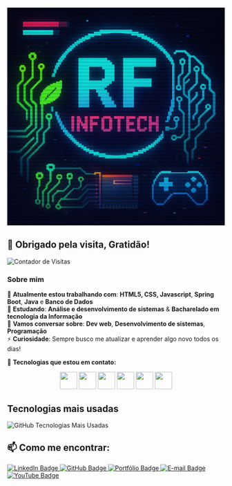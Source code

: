 <p align="center">
  <img src="https://raw.githubusercontent.com/FogacaDev/FogacaDev/main/InfoTech.png" alt="RF Infotech Logo" style="width: 100%; height: 400;"/>
</p>


## 🙏 **Obrigado pela visita, Gratidão!**

![Contador de Visitas](https://komarev.com/ghpvc/?username=FogacaDev&style=flat-square&color=blue)



### Sobre mim ###
🔭 **Atualmente estou trabalhando com**: **HTML5, CSS, Javascript**, **Spring Boot**, **Java** e **Banco de Dados**  
🌱 **Estudando**: **Análise e desenvolvimento de sistemas** & **Bacharelado em tecnologia da Informação**  
💬 **Vamos conversar sobre**: **Dev web**, **Desenvolvimento de sistemas**, **Programação**  
⚡ **Curiosidade**: Sempre busco me atualizar e aprender algo novo todos os dias!

🚀 **Tecnologias que estou em contato:**
<p align="center">
  <img src="https://cdn.jsdelivr.net/gh/devicons/devicon/icons/html5/html5-original.svg" width="40" height="40"/>
  <img src="https://cdn.jsdelivr.net/gh/devicons/devicon/icons/css3/css3-original.svg" width="40" height="40"/>
  <img src="https://cdn.jsdelivr.net/gh/devicons/devicon/icons/javascript/javascript-original.svg" width="40" height="40"/>
  <img src="https://cdn.jsdelivr.net/gh/devicons/devicon/icons/nodejs/nodejs-original.svg" width="40" height="40"/>
  <img src="https://cdn.jsdelivr.net/gh/devicons/devicon/icons/git/git-original.svg" width="40" height="40"/>
  <img src="https://cdn.jsdelivr.net/gh/devicons/devicon/icons/bootstrap/bootstrap-plain-wordmark.svg" width="40" height="40"/>
</p>

## Tecnologias mais usadas
![GitHub Tecnologias Mais Usadas](https://github-readme-stats.vercel.app/api/top-langs/?username=FogacaDev&layout=compact&langs_count=10&bg_color=8A4FFF&text_color=FFFFFF&title_color=000000)

## 📫 Como me encontrar:
<p>
  <a href="https://www.linkedin.com/in/fogacadev/" target="_blank">
    <img src="https://img.shields.io/badge/LinkedIn-FogacaDev-blue?style=for-the-badge&logo=linkedin" alt="LinkedIn Badge"/>
  </a>
  <a href="https://github.com/FogacaDev" target="_blank">
    <img src="https://img.shields.io/badge/GitHub-FogacaDev-181717?style=for-the-badge&logo=github" alt="GitHub Badge"/>
  </a>
  <a href="https://fogacadev.github.io/portifolio/" target="_blank">
    <img src="https://img.shields.io/badge/Portfólio-Visite%20meu%20site-8A4FFF?style=for-the-badge&logo=google-chrome" alt="Portfólio Badge"/>
  </a>
  <a href="mailto:renan.fogaca@hotmail.com">
    <img src="https://img.shields.io/badge/E--mail-renan.fogaca@hotmail.com-D14836?style=for-the-badge&logo=gmail" alt="E-mail Badge"/>
  </a>
  <a href="https://www.youtube.com/@deathrashgames" target="_blank">
    <img src="https://img.shields.io/badge/YouTube-DeathrashGames-FF0000?style=for-the-badge&logo=youtube" alt="YouTube Badge"/>
  </a>
</p>

